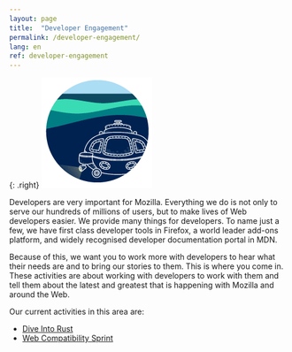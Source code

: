 ```yaml
---
layout: page
title:  "Developer Engagement"
permalink: /developer-engagement/
lang: en
ref: developer-engagement
---
```


{: .right}
![image](/asserts/img/development.png)

Developers are very important for Mozilla. Everything we do is not only to serve our hundreds of millions of users, but to make lives of Web developers easier. We provide many things for developers. To name just a few, we have first class developer tools in Firefox, a world leader add-ons platform, and widely recognised developer documentation portal in MDN.

Because of this, we want you to work more with developers to hear what their needs are and to bring our stories to them. This is where you come in. These activities are about working with developers to work with them and tell them about the latest and greatest that is happening with Mozilla and around the Web.

Our current activities in this area are:

* [Dive Into Rust](/developer-engagement/rust-hack)
* [Web Compatibility Sprint](/developer-engagement/webcompat-sprint)
